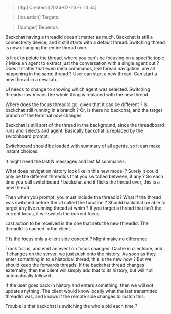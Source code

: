 
>[!tip] Created: [2024-07-26 Fri 13:54]

>[!question] Targets: 

>[!danger] Depends: 

Backchat having a threadId doesn't matter as much.
Backchat is still a connectivity device, and it still starts with a default thread.
Switching thread is now changing the entire thread over.

Is it ok to polute the thread, where you can't be focusing on a specific topic ?
Make an agent to extract just the conversation with a single agent out ?
Does it matter that even meta commands, like thread navigation, are all happening in the same thread ?
User can start a new thread.  Can start a new thread in a new tab.

UI needs to change to showing which agent was selected.
Switching threads now means the whole thing is replaced with the new thread.

Where does the focus threadId go, given that it can be different ?
Is backchat still running in a branch ?
Or, is there no backchat, and the target branch of the terminal now changes

Backchat is still sort of the thread in the background, since the threadboard runs and selects and agent.  Basically backchat is replaced by the switchboard prompt.

Switchboard should be loaded with summary of all agents, so it can make instant choices.

It might need the last N messages and last M summaries.

What does navigation history look like in this new model ?
Surely it could only be the different threadIds that you switched between, if any ?
So each time you call switchboard / backchat and it flicks the thread over, this is a new thread.

Then when you prompt, you must include the threadId? 
What if the thread was switched before the UI called the function ?
Should backchat be able to target any live running thread at whim ?
If you target a thread that isn't the current focus, it will switch the current focus.

Last action to be received is the one that sets the new threadId.
The threadId is cached in the client.

? Is the focus only a client side concept ?  Might make no difference

Track focus, and emit an event on focus changed.  Cache in clientside, and if changes on the server, we just push onto the history.
As soon as they enter something in to a historical thread, this is the new now ?
But we should keep the forwards threads.
If the backchat thread changes externally, then the client will simply add that to its history, but will not automatically follow it.

If the user goes back in history and enters something, then we will not update anything.  The client would know locally what the last transmitted threadId was, and knows if the remote side changes to match this.

Trouble is that backchat is switching the whole pid each time ?